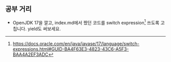 ## 공부 거리

- OpenJDK 17을 깔고, index.md에서 짰던 코드를 switch expression[^switch-expressions] 쓰도록 고칩니다. yield도 써보세요.

<!-- TODO:
    enum + switch 예제와 문제
    [subtyping + switch](pattern-matching) = [Algebraic Data Types](https://ocamlbook.org/algebraic-types/)
        - still experimental
        - Pizza에서 벌써 시도 한 바 있으나 ... Interpreter + Visitor Pattern으로 할 수 있다고 뺌
-->

[pattern-matching]: https://docs.oracle.com/en/java/javase/17/language/pattern-matching-switch-expressions-and-statements.html

[^switch-expressions]: https://docs.oracle.com/en/java/javase/17/language/switch-expressions.html#GUID-BA4F63E3-4823-43C6-A5F3-BAA4A2EF3ADC
